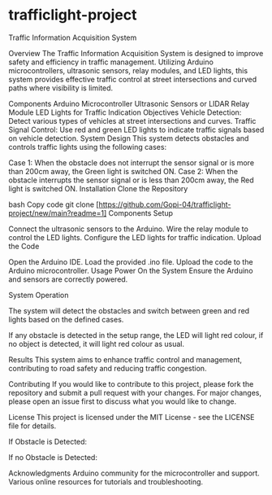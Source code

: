 # trafficlight-project
Traffic Information Acquisition System

Overview
The Traffic Information Acquisition System is designed to improve safety and efficiency in traffic management. Utilizing Arduino microcontrollers, ultrasonic sensors, relay modules, and LED lights, this system provides effective traffic control at street intersections and curved paths where visibility is limited.

Components
Arduino Microcontroller
Ultrasonic Sensors or LIDAR
Relay Module
LED Lights for Traffic Indication
Objectives
Vehicle Detection: Detect various types of vehicles at street intersections and curves.
Traffic Signal Control: Use red and green LED lights to indicate traffic signals based on vehicle detection.
System Design
This system detects obstacles and controls traffic lights using the following cases:

Case 1: When the obstacle does not interrupt the sensor signal or is more than 200cm away, the Green light is switched ON.
Case 2: When the obstacle interrupts the sensor signal or is less than 200cm away, the Red light is switched ON.
Installation
Clone the Repository

bash
Copy code
git clone [https://github.com/Gopi-04/trafficlight-project/new/main?readme=1]
Components Setup

Connect the ultrasonic sensors to the Arduino.
Wire the relay module to control the LED lights.
Configure the LED lights for traffic indication.
Upload the Code

Open the Arduino IDE.
Load the provided .ino file.
Upload the code to the Arduino microcontroller.
Usage
Power On the System
Ensure the Arduino and sensors are correctly powered.

System Operation

The system will detect the obstacles and switch between green and red lights based on the defined cases.

If any obstacle is detected in the setup range, the LED will light red colour, if no object is detected, it will light red colour as usual.

Results
This system aims to enhance traffic control and management, contributing to road safety and reducing traffic congestion.

Contributing
If you would like to contribute to this project, please fork the repository and submit a pull request with your changes. For major changes, please open an issue first to discuss what you would like to change.

License
This project is licensed under the MIT License - see the LICENSE file for details.

If Obstacle is Detected:




If no Obstacle is Detected:




Acknowledgments
Arduino community for the microcontroller and support.
Various online resources for tutorials and troubleshooting.
